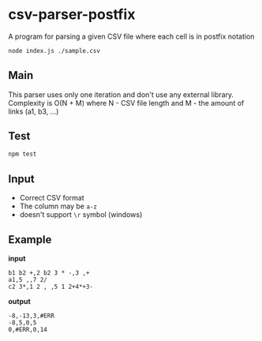 # csv-parser-postfix
A program for parsing a given CSV file where each cell is in ​postfix notation

```bash
node index.js ./sample.csv
```

## Main

This parser uses only one iteration and don't use any external library. Complexity is O(N + M) where N - CSV file length and M - the amount of links (a1, b3, ...)

## Test

```bash
npm test
```

## Input

- Correct CSV format
- The column may be `a-z`
- doesn't support `\r` symbol (windows)

## Example

__input__
```csv
b1 b2 +,2 b2 3 * -,3 ,+
a1,5 ,,7 2/
c2 3*,1 2 , ,5 1 2+4*+3-
```

__output__
```csv
-8,-13,3,#ERR
-8,5,0,5
0,#ERR,0,14
```
